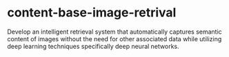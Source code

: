 # content-base-image-retrival
Develop an intelligent retrieval system that automatically captures semantic content of images
without the need for other associated data while utilizing deep learning techniques specifically
deep neural networks.
